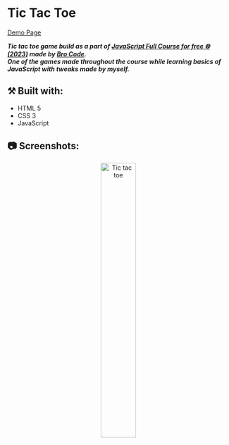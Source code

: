 # Tic Tac Toe

[Demo Page](https://wiktorw0.github.io/tic-tac-toe/)

***Tic tac toe game build as a part of [JavaScript Full Course for free 🌐 (2023)](https://www.youtube.com/watch?v=8dWL3wF_OMw) made by [Bro Code](https://www.youtube.com/@BroCodez).***
</br>
***One of the games made throughout the course while learning basics of JavaScript with tweaks made by myself.***
 
## ⚒️ Built with:
- HTML 5
- CSS 3
- JavaScript

## 📷 Screenshots:
<p align="center">
<img src="https://i.imgur.com/tKnm3wA.png" height="40%" width="40%" alt="Tic tac toe"/>
<br />
